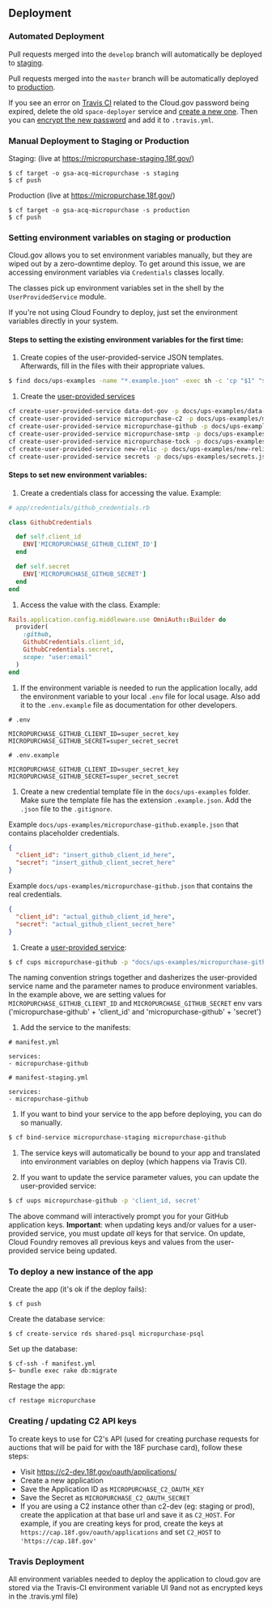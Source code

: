 ## Deployment

### Automated Deployment

Pull requests merged into the `develop` branch will automatically be deployed to
[staging](https://micropurchase-staging.18f.gov).

Pull requests merged into the `master` branch will be automatically deployed to
[production](https://micropurchase.18f.gov).

If you see an error on [Travis CI](https://travis-ci.org/18F/micropurchase)
related to the Cloud.gov password being expired, delete the old `space-deployer`
service and
[create a new one](https://cloud.gov/docs/services/cloud-gov-service-account/).
Then you can
[encrypt the new password](https://docs.travis-ci.com/user/encryption-keys/) and
add it to `.travis.yml`.

### Manual Deployment to Staging or Production

Staging: (live at https://micropurchase-staging.18f.gov/)

```
$ cf target -o gsa-acq-micropurchase -s staging
$ cf push
```

Production (live at https://micropurchase.18f.gov/)

```
$ cf target -o gsa-acq-micropurchase -s production
$ cf push
```

### Setting environment variables on staging or production

Cloud.gov allows you to set environment variables manually, but they are wiped
out by a zero-downtime deploy. To get around this issue, we are accessing
environment variables via `Credentials` classes locally.

The classes pick up environment variables set in the shell by the
`UserProvidedService` module.

If you're not using Cloud Foundry to deploy, just set the environment variables
directly in your system.

#### Steps to setting the existing environment variables for the first time:

1. Create copies of the user-provided-service JSON templates. Afterwards, fill
in the files with their appropriate values.
  ```bash
  $ find docs/ups-examples -name "*.example.json" -exec sh -c 'cp "$1" "${1%.example.json}.json"' _ {} \;
  ```

1. Create the [user-provided
services](https://docs.cloudfoundry.org/devguide/services/user-provided.html)
  ```bash
  cf create-user-provided-service data-dot-gov -p docs/ups-examples/data-dot-gov.json
  cf create-user-provided-service micropurchase-c2 -p docs/ups-examples/micropurchase-c2.json
  cf create-user-provided-service micropurchase-github -p docs/ups-examples/micropurchase-github.json
  cf create-user-provided-service micropurchase-smtp -p docs/ups-examples/micropurchase-smtp.json
  cf create-user-provided-service micropurchase-tock -p docs/ups-examples/micropurchase-tock.json
  cf create-user-provided-service new-relic -p docs/ups-examples/new-relic.json
  cf create-user-provided-service secrets -p docs/ups-examples/secrets.json
  ```

#### Steps to set new environment variables:

1. Create a credentials class for accessing the value. Example:

  ```ruby
  # app/credentials/github_credentials.rb

  class GithubCredentials

    def self.client_id
      ENV['MICROPURCHASE_GITHUB_CLIENT_ID']
    end

    def self.secret
      ENV['MICROPURCHASE_GITHUB_SECRET']
    end
  end
  ```

1. Access the value with the class. Example:

  ```ruby
  Rails.application.config.middleware.use OmniAuth::Builder do
    provider(
      :github,
      GithubCredentials.client_id,
      GithubCredentials.secret,
      scope: "user:email"
    )
  end
  ```

1. If the environment variable is needed to run the application locally, add the
  environment variable to your local `.env` file for local usage. Also add it
  to the `.env.example` file as documentation for other developers.

  ```
  # .env

  MICROPURCHASE_GITHUB_CLIENT_ID=super_secret_key
  MICROPURCHASE_GITHUB_SECRET=super_secret_secret
  ```

  ```
  # .env.example

  MICROPURCHASE_GITHUB_CLIENT_ID=super_secret_key
  MICROPURCHASE_GITHUB_SECRET=super_secret_secret
  ```

1. Create a new credential template file in the `docs/ups-examples` folder. Make
sure the template file has the extension `.example.json`. Add the `.json` file
to the `.gitignore`.

  Example `docs/ups-examples/micropurchase-github.example.json`
  that contains placeholder credentials.
  ```json
  {
    "client_id": "insert_github_client_id_here",
    "secret": "insert_github_client_secret_here"
  }
  ```

  Example `docs/ups-examples/micropurchase-github.json` that contains the
  real credentials.
  ```json
  {
    "client_id": "actual_github_client_id_here",
    "secret": "actual_github_client_secret_here"
  }
  ```

1. Create a [user-provided service](https://docs.cloudfoundry.org/devguide/services/user-provided.html):

  ```bash
  $ cf cups micropurchase-github -p "docs/ups-examples/micropurchase-github.json"
  ```

  The naming convention strings together and dasherizes the user-provided
  service name and the parameter names to produce environment variables. In the
  example above, we are setting values for `MICROPURCHASE_GITHUB_CLIENT_ID` and
  `MICROPURCHASE_GITHUB_SECRET` env vars ('micropurchase-github' + 'client_id'
  and 'micropurchase-github' + 'secret')

1. Add the service to the manifests:

```
# manifest.yml

services:
- micropurchase-github
```

```
# manifest-staging.yml

services:
- micropurchase-github
```

1. If you want to bind your service to the app before deploying, you can do so
manually.

```bash
$ cf bind-service micropurchase-staging micropurchase-github
```

1. The service keys will automatically be bound to your app and translated into
   environment variables on deploy (which happens via Travis CI).

1. If you want to update the service parameter values, you can update the
   user-provided service:

  ```bash
  $ cf uups micropurchase-github -p 'client_id, secret'
  ```

  The above command will interactively prompt you for your GitHub application
  keys. **Important**: when updating keys and/or values for a user-provided service,
  you must update *all* keys for that service. On update, Cloud Foundry removes
  all previous keys and values from the user-provided service being updated.

### To deploy a new instance of the app

Create the app (it's ok if the deploy fails):

```
$ cf push
```

Create the database service:

```
$ cf create-service rds shared-psql micropurchase-psql
```

Set up the database:

```
$ cf-ssh -f manifest.yml
$~ bundle exec rake db:migrate
```

Restage the app:

```
cf restage micropurchase
```

### Creating / updating C2 API keys

To create keys to use for C2's API (used for creating purchase requests for
auctions that will be paid for with the 18F purchase card), follow these steps:

* Visit https://c2-dev.18f.gov/oauth/applications/
* Create a new application
* Save the Application ID as `MICROPURCHASE_C2_OAUTH_KEY`
* Save the Secret as `MICROPURCHASE_C2_OAUTH_SECRET`
* If you are using a C2 instance other than c2-dev (eg: staging or prod),
  create the application at that base url and save it as `C2_HOST`. For example,
  if you are creating keys for prod, create the keys at
  `https://cap.18f.gov/oauth/applications` and set `C2_HOST` to
  `'https://cap.18f.gov'`

### Travis Deployment

All environment variables needed to deploy the application to cloud.gov are stored via the Travis-CI environment variable UI 9and not as encrypted keys in the .travis.yml file)
